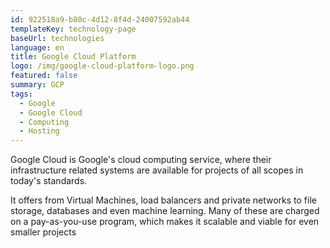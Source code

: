 ```yaml
---
id: 922518a9-b80c-4d12-8f4d-24007592ab44
templateKey: technology-page
baseUrl: technologies
language: en
title: Google Cloud Platform
logo: /img/google-cloud-platform-logo.png
featured: false
summary: GCP
tags:
  - Google
  - Google Cloud
  - Computing
  - Hosting
---
```

Google Cloud is Google's cloud computing service, where their infrastructure related systems are available for projects of all scopes in today's standards.

It offers from Virtual Machines, load balancers and private networks to file storage, databases and even machine learning. Many of these are charged on a pay-as-you-use program, which makes it scalable and viable for even smaller projects
